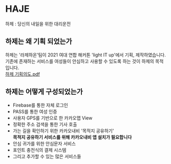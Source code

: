 # HAJE
하제 : 당신의 내일을 위한 대리운전  

## 하제는 왜 기획 되었는가  
하제는 '라제하온'팀이 2021 여대 연합 해커톤 'light IT up'에서 기획, 제작하였습니다.  
기존에 존재하는 서비스를 여성들이 안심하고 사용할 수 있도록 하는 것이 하제의 목적입니다.  
[하제 기획의도.pdf](https://github.com/GirimPark/HAJE/files/7145659/_.pdf)

## 하제는 어떻게 구성되었는가  
+ Firebase를 통한 자체 로그인  
+ PASS를 통한 여성 인증  
+ 사용자 GPS를 기반으로 한 카카오맵 View  
+ 정확한 주소 검색을 통한 기사 호출  
+ 가는 길을 확인하기 위한 카카오내비 '목적지 공유하기'  
  **목적지 공유하기 서비스를 위해 카카오내비 앱 설치가 필요합니다**  
+ 안심 귀가를 위한 안심문자 서비스  
+ 포인트 충전식의 결제 시스템  
+ 그리고 추가할 수 있는 많은 서비스들  
